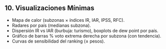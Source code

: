 ## 10. Visualizaciones Mínimas

*   Mapa de calor (subzonas × índices IR, IAR, IPSS, RFC).
*   Radares por país (medianas subzona).
*   Dispersión IR vs IAR (burbuja: turismo), boxplots de dew point por país.
*   Gráfico de barras % voto extrema derecha por subzona (con tendencia).
*   Curvas de sensibilidad del ranking (± pesos).

